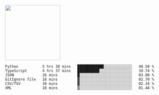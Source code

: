 <img height="180em" src="https://github-readme-stats.vercel.app/api?username=toadkarter&show_icons=true&hide_border=true&&count_private=true&include_all_commits=true" />

<!--START_SECTION:waka-->

```text
Python           5 hrs 38 mins   ████████████░░░░░░░░░░░░░   48.50 %
TypeScript       4 hrs 37 mins   ██████████░░░░░░░░░░░░░░░   39.74 %
JSON             26 mins         █░░░░░░░░░░░░░░░░░░░░░░░░   03.80 %
GitIgnore file   18 mins         ▓░░░░░░░░░░░░░░░░░░░░░░░░   02.70 %
CSV/TSV          16 mins         ▓░░░░░░░░░░░░░░░░░░░░░░░░   02.34 %
XML              10 mins         ▒░░░░░░░░░░░░░░░░░░░░░░░░   01.48 %
```

<!--END_SECTION:waka-->
